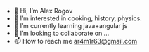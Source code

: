 - 👋 Hi, I’m Alex Rogov
- 👀 I’m interested in cooking, history, physics.
- 🌱 I’m currently learning java+angular js
- 💞️ I’m looking to collaborate on ...
- 📫 How to reach me ar4m1r63@gmail.com

<!---
aram1r/aram1r is a ✨ special ✨ repository because its `README.md` (this file) appears on your GitHub profile.
You can click the Preview link to take a look at your changes.
--->
